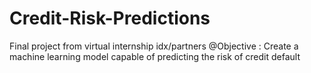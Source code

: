 # Credit-Risk-Predictions
Final project from virtual internship idx/partners
@Objective : Create a machine learning model capable of predicting the risk of credit default
